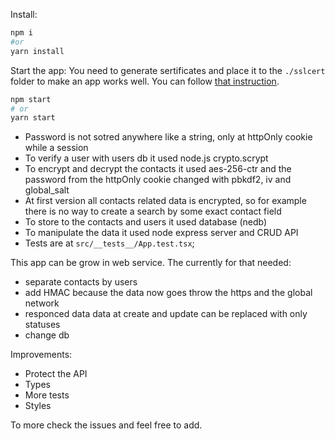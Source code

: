 Install: 
```sh
npm i
#or
yarn install
```

Start the app:
You need to generate sertificates and place it to the `./sslcert` folder to make an app works well. You can follow [that instruction](https://letsencrypt.org/docs/certificates-for-localhost/).
```sh
npm start
# or
yarn start
```

- Password is not sotred anywhere like a string, only at httpOnly cookie while a session
- To verify a user with users db it used node.js crypto.scrypt
- To encrypt and decrypt the contacts it used aes-256-ctr and the password from the httpOnly cookie changed with pbkdf2, iv and global_salt
- At first version all contacts related data is encrypted, so for example there is no way to create a search by some exact contact field
- To store to the contacts and users it used database (nedb)
- To manipulate the data it used node express server and CRUD API
- Tests are at `src/__tests__/App.test.tsx`;


This app can be grow in web service. The currently for that needed:
- separate contacts by users
- add HMAC because the data now goes throw the https and the global network
- responced data data at create and update can be replaced with only statuses
- change db

Improvements:
- Protect the API
- Types
- More tests
- Styles

To more check the issues and feel free to add.
